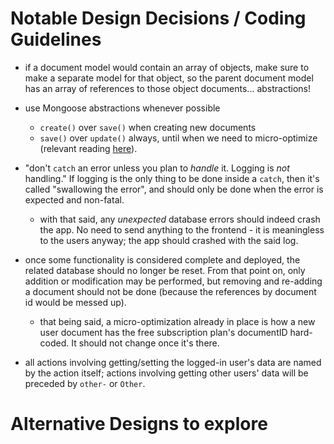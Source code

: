 # Notable Design Decisions / Coding Guidelines

* if a document model would contain an array of objects, make sure to make a separate model for that object, so the parent document model has an array of references to those object documents... abstractions!

* use Mongoose abstractions whenever possible
  * `create()` over `save()` when creating new documents
  * `save()` over `update()` always, until when we need to micro-optimize (relevant reading [here](https://stackoverflow.com/a/34068658)).

* "don't `catch` an error unless you plan to *handle* it. Logging is *not* handling." If logging is the only thing to be done inside a `catch`, then it's called "swallowing the error", and should only be done when the error is expected and non-fatal.
  * with that said, any *unexpected* database errors should indeed crash the app. No need to send anything to the frontend - it is meaningless to the users anyway; the app should crashed with the said log.

* once some functionality is considered complete and deployed, the related database should no longer be reset. From that point on, only addition or modification may be performed, but removing and re-adding a document should not be done (because the references by document id would be messed up).
  * that being said, a micro-optimization already in place is how a new user document has the free subscription plan's documentID hard-coded. It should not change once it's there.

* all actions involving getting/setting the logged-in user's data are named by the action itself; actions involving getting other users' data will be preceded by `other-` or `Other`.

# Alternative Designs to explore


